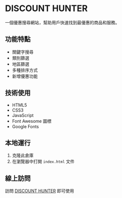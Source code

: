 # DISCOUNT HUNTER

一個優惠搜尋網站，幫助用戶快速找到最優惠的商品和服務。

## 功能特點

- 關鍵字搜尋
- 類別篩選
- 地區篩選
- 多種排序方式
- 新增優惠功能

## 技術使用

- HTML5
- CSS3
- JavaScript
- Font Awesome 圖標
- Google Fonts

## 本地運行

1. 克隆此倉庫
2. 在瀏覽器中打開 `index.html` 文件

## 線上訪問

訪問 [DISCOUNT HUNTER](https://[您的GitHub用戶名].github.io/discount-hunter) 即可使用
